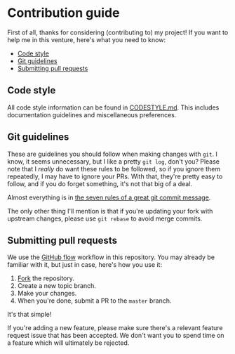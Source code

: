 # Contribution guide

First of all, thanks for considering (contributing to) my project! If you want
to help me in this venture, here's what you need to know:

- [Code style](#code-style)
- [Git guidelines](#git-guidelines)
- [Submitting pull requests](#submitting-pull-requests)

## Code style

All code style information can be found in [CODESTYLE.md](CODESTYLE.md). This
includes documentation guidelines and miscellaneous preferences.

## Git guidelines

These are guidelines you should follow when making changes with `git`. I know,
it seems unnecessary, but I like a pretty `git log`, don't you? Please note that
I _really_ do want these rules to be followed, so if you ignore them repeatedly,
I may have to ignore your PRs. With that, they're pretty easy to follow, and if
you do forget something, it's not that big of a deal.

Almost everything is in [the seven rules of a great git commit message][rules].

The only other thing I'll mention is that if you're updating your fork with
upstream changes, please use `git rebase` to avoid merge commits.

## Submitting pull requests

We use the [GitHub flow] workflow in this repository. You may already be
familiar with it, but just in case, here's how you use it:

1. [Fork] the repository.
2. Create a new topic branch.
3. Make your changes.
4. When you're done, submit a PR to the `master` branch.

It's that simple!

If you're adding a new feature, please make sure there's a relevant feature
request issue that has been accepted. We don't want you to spend time on a
feature which will ultimately be rejected.


[Fork]: https://github.com/lberrymage/accrescentfork
[GitHub flow]: https://guides.github.com/introduction/flow/
[rules]: https://chris.beams.io/posts/git-commit/#seven-rules
